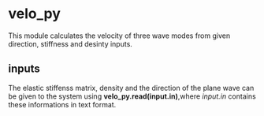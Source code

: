 # velo_py
This module calculates the velocity of three wave modes from given direction, stiffness and desinty inputs.
## inputs
The elastic stiffenss matrix, density and the direction of the plane wave can be given to the system using **velo_py.read(input.in)**,where *input.in* contains these informations in text format.

